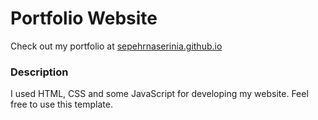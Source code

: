 # Portfolio Website

Check out my portfolio at [sepehrnaserinia.github.io](https://sepehrnaserinia.github.io)

### Description

I used HTML, CSS and some JavaScript for developing my website. Feel free to use this template.
